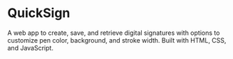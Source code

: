 # QuickSign
A web app to create, save, and retrieve digital signatures with options to customize pen color, background, and stroke width. Built with HTML, CSS, and JavaScript.
